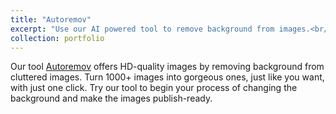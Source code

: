 ```yaml
---
title: "Autoremov"
excerpt: "Use our AI powered tool to remove background from images.<br/><br/><img src='/images/autoremov.jpg'>"
collection: portfolio
---
```


Our tool [Autoremov](autoremov.com) offers HD-quality images by removing background from cluttered images. Turn 1000+ images into gorgeous ones, just like you want, with just one click. Try our tool to begin your process of changing the background and make the images publish-ready.
